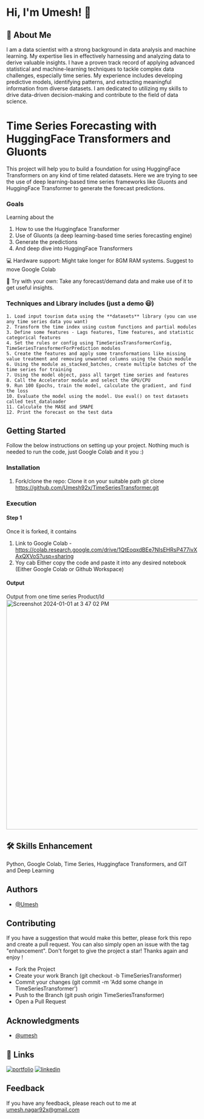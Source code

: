 # Hi, I'm Umesh! 👋

## 🚀 About Me
I am a data scientist with a strong background in data analysis and machine learning. My expertise lies in effectively harnessing and analyzing data to derive valuable insights. I have a proven track record of applying advanced statistical and machine-learning techniques to tackle complex data challenges, especially time series. My experience includes developing predictive models, identifying patterns, and extracting meaningful information from diverse datasets. I am dedicated to utilizing my skills to drive data-driven decision-making and contribute to the field of data science.

# Time Series Forecasting with HuggingFace Transformers and Gluonts 

This project will help you to build a foundation for using HuggingFace Transformers on any kind of time related datasets. Here we are trying to see the use of deep learning-based time series frameworks like Gluonts and HuggingFace Transformer to generate the forecast predictions.

### Goals
Learning about the 
  1. How to use the Huggingface Transformer
  2. Use of Gluonts (a deep learning-based time series forecasting engine)
  3. Generate the predictions
  4. And deep dive into HuggingFace Transformers

💻 Hardware support: Might take longer for 8GM RAM systems. Suggest to move Google Colab 

🔋 Try with your own: Take any forecast/demand data and make use of it to get useful insights.

### Techniques and Library includes (just a demo 😃)
```
1. Load input tourism data using the **datasets** library (you can use any time series data you want)
2. Transform the time index using custom functions and partial modules
3. Define some features - Lags features, Time features, and statistic categorical features
4. Set the rules or config using TimeSeriesTransformerConfig, TimeSeriesTransformerForPrediction modules
5. Create the features and apply some transformations like missing value treatment and removing unwanted columns using the Chain module
6. Using the module as_stacked_batches, create multiple batches of the time series for training
7. Using the model object, pass all target time series and features
8. Call the Accelerator module and select the GPU/CPU
9. Run 100 Epochs, train the model, calculate the gradient, and find the loss
10. Evaluate the model using the model. Use eval() on test datasets called test_dataloader
11. Calculate the MASE and SMAPE
12. Print the forecast on the test data
```

## Getting Started
Follow the below instructions on setting up your project. Nothing much is needed to run the code, just Google Colab and it you :)

### Installation

1. Fork/clone the repo: Clone it on your suitable path
git clone https://github.com/Umesh92x/TimeSeriesTransformer.git

### Execution 

#### Step 1
Once it is forked, it contains
1. Link to Google Colab - https://colab.research.google.com/drive/1QtEoqxdBEe7NIsEHRsP477ivXAxQXVoS?usp=sharing
2. Yoy cab Either copy the code and paste it into any desired notebook (Either Google Colab or Github Workspace)

#### Output
Output from one time series Product/Id
<img width="603" alt="Screenshot 2024-01-01 at 3 47 02 PM" src="https://github.com/Umesh92x/TimeSeriesTransformer/assets/37169232/41aba251-f560-48d3-a4f6-699007dfb9f9">

## 🛠 Skills Enhancement 
Python, Google Colab, Time Series, Huggingface Transformers, and GIT and Deep Learning

## Authors

- [@Umesh](https://www.linkedin.com/in/umesh-nagar-515210119/)

## Contributing

If you have a suggestion that would make this better, please fork this repo and create a pull request. You can also simply open an issue with the tag "enhancement". Don't forget to give the project a star! Thanks again and enjoy !

- Fork the Project
- Create your work Branch (git checkout -b TimeSeriesTransformer)
- Commit your changes (git commit -m 'Add some change in TimeSeriesTransformer')
- Push to the Branch (git push origin TimeSeriesTransformer)
- Open a Pull Request

## Acknowledgments

- [@umesh](https://huggingface.co/blog/time-series-transformers)


## 🔗 Links
[![portfolio](https://img.shields.io/badge/my_portfolio-000?style=for-the-badge&logo=ko-fi&logoColor=white)](https://github.com/Umesh92x)
[![linkedin](https://img.shields.io/badge/linkedin-0A66C2?style=for-the-badge&logo=linkedin&logoColor=white)](https://www.linkedin.com/in/umesh-nagar-515210119/)


## Feedback

If you have any feedback, please reach out to me at umesh.nagar92x@gmail.com

